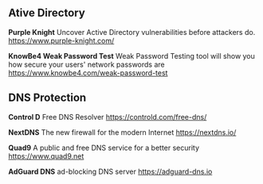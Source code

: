 ## Ative Directory

**Purple Knight** 
Uncover Active Directory vulnerabilities before attackers do. 
https://www.purple-knight.com/

**KnowBe4 Weak Password Test**
Weak Password Testing tool will show you how secure your users' network passwords are
https://www.knowbe4.com/weak-password-test


## DNS Protection

**Control D**
Free DNS Resolver
https://controld.com/free-dns/

**NextDNS**
The new firewall for the modern Internet
https://nextdns.io/

**Quad9**
A public and free DNS service for a better security
https://www.quad9.net

**AdGuard DNS**
ad-blocking DNS server
https://adguard-dns.io

